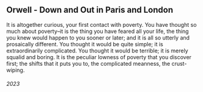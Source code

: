 ## Orwell - Down and Out in Paris and London

It is altogether curious, your first contact with poverty.
You have thought so much about poverty–it is the thing you have feared all your life, the thing you knew would happen to you sooner or later; and it is all so utterly and prosaically different.
You thought it would be quite simple; it is extraordinarily complicated.
You thought it would be terrible; it is merely squalid and boring.
It is the peculiar lowness of poverty that you discover first; the shifts that it puts you to, the complicated meanness, the crust-wiping.


###### 2023